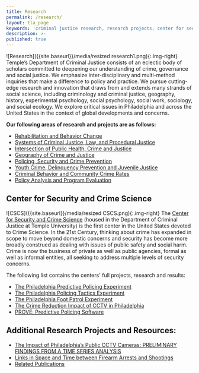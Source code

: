 ```yaml
---
title: Research
permalink: /research/
layout: tla_page
keywords: 'criminal justice research, research projects, center for security and crime science'
description: >-
published: true
---
```

![Research]({{site.baseurl}}/media/resized research1.png){:.img-right}
Temple’s Department of Criminal Justice consists of an eclectic body of scholars committed to deepening our understanding of crime, governance and social justice. We emphasize inter-disciplinary and multi-method inquiries that make a difference to policy and practice. We pursue cutting-edge research and innovation that draws from and extends many strands of social science, including criminology and criminal justice, geography, history, experimental psychology, social psychology, social work, sociology, and social ecology. We explore critical issues in Philadelphia and across the United States in the context of global developments and concerns.

**Our following areas of research and projects are as follows:**
- [Rehabilitation and Behavior Change](https://develop.cla.temple.edu/criminal-justice/research/rehabilitation-and-behavior-change)
- [Systems of Criminal Justice, Law, and Procedural Justice](https://develop.cla.temple.edu/criminal-justice/research/systems-of-criminal-justice-law-and-procedural-justice)
- [Intersection of Public Health, Crime and Justice](https://develop.cla.temple.edu/criminal-justice/research/intersection-of-public-health-crime-and-justice)
- [Geography of Crime and Justice](https://develop.cla.temple.edu/criminal-justice/research/geography-of-crime-and-justice)
- [Policing, Security and Crime Prevention](https://develop.cla.temple.edu/criminal-justice/research/policing-security-and-crime-prevention)
- [Youth Crime, Delinquency Prevention and Juvenile Justice](https://develop.cla.temple.edu/criminal-justice/research/youth-crime-delinquency-prevention-and-juvenile-justice)
- [Criminal Behavior and Community Crime Rates](https://develop.cla.temple.edu/criminal-justice/research/criminal-behavior-and-community-crime-rates)
- [Policy Analysis and Program Evaluation](https://develop.cla.temple.edu/criminal-justice/research/policy-analysis-and-program-evaluation)

## Center for Security and Crime Science
![CSCS]({{site.baseurl}}/media/resized CSCS.png){:.img-right}
The [Center for Security and Crime Science](www.develop.cla.temple.edu/center-for-security-and-crime-science/) (housed in the Department of Criminal Justice at Temple University) is the first center in the United States devoted to Crime Science. In the 21st Century, thinking about crime has expanded in scope to move beyond domestic concerns and security has become more broadly construed as dealing with issues of public safety and social harm. Crime is now the business of private as well as public agencies, formal as well as informal entities, all seeking to address multiple levels of security concerns.

The following list contains the centers' full projects, research and results:
- [The Philadelphia Predictive Policing Experiment](www.develop.cla.temple.edu/center-for-security-and-crime-science/projects/#the-philadelphia-predictive-policing-experiment)
- [The Philadelphia Policing Tactics Experiment](www.develop.cla.temple.edu/center-for-security-and-crime-science/projects/#the-philadelphia-policing-tactics-experiment)
- [The Philadelphia Foot Patrol Experiment](www.develop.cla.temple.edu/center-for-security-and-crime-science/projects#the-philadelphia-foot-patrol-experiment)
- [The Crime Reduction Impact of CCTV in Philadelphia](www.develop.cla.temple.edu/center-for-security-and-crime-science/projects/#the-crime-reduction-impact-of-cctv-in-philadelphia)
- [PROVE: Predictive Policing Software](www.develop.cla.temple.edu/center-for-security-and-crime-science/projects/#prove-predictive-policing-software)

## Additional Research Projects and Resources:
- [The Impact of Philadelphia’s Public CCTV Cameras: PRELIMINARY FINDINGS FROM A TIME SERIES ANALYSIS](http://www.cla.temple.edu/cj/files/2014/09/coryrevised1.mp3)
- [Links in Space and Time between Firearm Arrests and Shootings](http://www.cla.temple.edu/cj/files/2014/10/ResearchfindingsWyant20101.pdf)
- [Related Publications](https://liberalarts.temple.edu/sites/liberalarts/files/Criminal%20Justice%20Related%20Publications.pdf)
